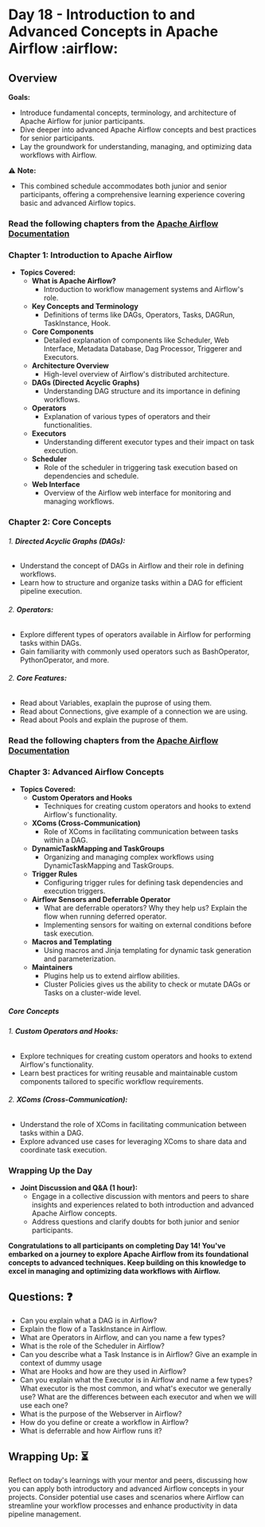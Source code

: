 # Day 18 - Introduction to and Advanced Concepts in Apache Airflow :airflow:

## Overview
**Goals:**
- Introduce fundamental concepts, terminology, and architecture of Apache Airflow for junior participants.
- Dive deeper into advanced Apache Airflow concepts and best practices for senior participants.
- Lay the groundwork for understanding, managing, and optimizing data workflows with Airflow.

:warning: **Note:**
- This combined schedule accommodates both junior and senior participants, offering a comprehensive learning experience covering basic and advanced Airflow topics.

### Read the following chapters from the [Apache Airflow Documentation](https://airflow.apache.org/docs/apache-airflow/stable/index.html)
### Chapter 1: Introduction to Apache Airflow

- **Topics Covered:**
  - **What is Apache Airflow?**
    - Introduction to workflow management systems and Airflow's role.
  - **Key Concepts and Terminology**
    - Definitions of terms like DAGs, Operators, Tasks, DAGRun, TaskInstance, Hook.
  - **Core Components**
    - Detailed explanation of components like Scheduler, Web Interface, Metadata Database, Dag Processor, Triggerer and Executors.
  - **Architecture Overview**
    - High-level overview of Airflow's distributed architecture.
  - **DAGs (Directed Acyclic Graphs)**
    - Understanding DAG structure and its importance in defining workflows.
  - **Operators**
    - Explanation of various types of operators and their functionalities.
  - **Executors**
    - Understanding different executor types and their impact on task execution.
  - **Scheduler**
    - Role of the scheduler in triggering task execution based on dependencies and schedule.
  - **Web Interface**
    - Overview of the Airflow web interface for monitoring and managing workflows.

### Chapter 2: Core Concepts

###### 1. **Directed Acyclic Graphs (DAGs):**
   - Understand the concept of DAGs in Airflow and their role in defining workflows.
   - Learn how to structure and organize tasks within a DAG for efficient pipeline execution.

###### 2. **Operators:**
   - Explore different types of operators available in Airflow for performing tasks within DAGs.
   - Gain familiarity with commonly used operators such as BashOperator, PythonOperator, and more.

###### 2. **Core Features:**
   - Read about Variables, exaplain the puprose of using them.
   - Read about Connections, give example of a connection we are using.
   - Read about Pools and explain the puprose of them.
### Read the following chapters from the [Apache Airflow Documentation](https://airflow.apache.org/docs/apache-airflow/stable/index.html)
### Chapter 3: Advanced Airflow Concepts

- **Topics Covered:**
  - **Custom Operators and Hooks**
    - Techniques for creating custom operators and hooks to extend Airflow's functionality.
  - **XComs (Cross-Communication)**
    - Role of XComs in facilitating communication between tasks within a DAG.
  - **DynamicTaskMapping and TaskGroups**
    - Organizing and managing complex workflows using DynamicTaskMapping and TaskGroups.
  - **Trigger Rules**
    - Configuring trigger rules for defining task dependencies and execution triggers.
  - **Airflow Sensors and Deferrable Operator**
    - What are deferrable operators? Why they help us? Explain the flow when running deferred operator.
    - Implementing sensors for waiting on external conditions before task execution.
  - **Macros and Templating**
    - Using macros and Jinja templating for dynamic task generation and parameterization.
  - **Maintainers**
    - Plugins help us to extend airflow abilities. 
    - Cluster Policies gives us the ability to check or mutate DAGs or Tasks on a cluster-wide level.

##### Core Concepts

###### 1. **Custom Operators and Hooks:**
   - Explore techniques for creating custom operators and hooks to extend Airflow's functionality.
   - Learn best practices for writing reusable and maintainable custom components tailored to specific workflow requirements.

###### 2. **XComs (Cross-Communication):**
   - Understand the role of XComs in facilitating communication between tasks within a DAG.
   - Explore advanced use cases for leveraging XComs to share data and coordinate task execution.

### Wrapping Up the Day

- **Joint Discussion and Q&A (1 hour):**
  - Engage in a collective discussion with mentors and peers to share insights and experiences related to both introduction and advanced Apache Airflow concepts.
  - Address questions and clarify doubts for both junior and senior participants.

**Congratulations to all participants on completing Day 14! You've embarked on a journey to explore Apache Airflow from its foundational concepts to advanced techniques. Keep building on this knowledge to excel in managing and optimizing data workflows with Airflow.**

## **Questions:** ❓
* Can you explain what a DAG is in Airflow?
* Explain the flow of a TaskInstance in Airflow.
* What are Operators in Airflow, and can you name a few types?
* What is the role of the Scheduler in Airflow?
* Can you describe what a Task Instance is in Airflow? Give an example in context of dummy usage
* What are Hooks and how are they used in Airflow?
* Can you explain what the Executor is in Airflow and name a few types? What executor is the most common, and what's executor we generally use? What are the differences between each executor and when we will use each one?
* What is the purpose of the Webserver in Airflow?
* How do you define or create a workflow in Airflow?
* What is deferrable and how Airflow runs it?

## **Wrapping Up:** :hourglass_flowing_sand:
Reflect on today's learnings with your mentor and peers, discussing how you can apply both introductory and advanced Airflow concepts in your projects. Consider potential use cases and scenarios where Airflow can streamline your workflow processes and enhance productivity in data pipeline management.
